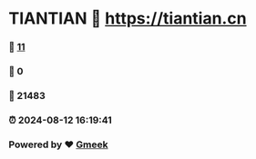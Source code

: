 # TIANTIAN :link: https://tiantian.cn 
### :page_facing_up: [11](https://tiantian.cn/tag.html) 
### :speech_balloon: 0 
### :hibiscus: 21483 
### :alarm_clock: 2024-08-12 16:19:41 
### Powered by :heart: [Gmeek](https://github.com/Meekdai/Gmeek)
